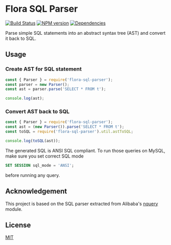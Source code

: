 # Flora SQL Parser

[![Build Status](https://travis-ci.org/godmodelabs/flora-sql-parser.svg?branch=master)](https://travis-ci.org/godmodelabs/flora-sql-parser)
[![NPM version](https://badge.fury.io/js/flora-sql-parser.svg)](https://www.npmjs.com/package/flora-sql-parser)
[![Dependencies](https://img.shields.io/david/godmodelabs/flora-sql-parser.svg)](https://david-dm.org/godmodelabs/flora-sql-parser)

Parse simple SQL statements into an abstract syntax tree (AST) and convert it back to SQL.

## Usage

### Create AST for SQL statement

```javascript
const { Parser } = require('flora-sql-parser');
const parser = new Parser();
const ast = parser.parse('SELECT * FROM t');

console.log(ast);
```

### Convert AST back to SQL

```javascript
const { Parser } = require('flora-sql-parser');
const ast = (new Parser()).parse('SELECT * FROM t');
const toSQL = require('flora-sql-parser').util.astToSQL;

console.log(toSQL(ast));
```

The generated SQL is ANSI SQL compliant. To run those queries on MySQL, make sure you set correct SQL mode

```sql
SET SESSION sql_mode = 'ANSI';
```

before running any query.

## Acknowledgement

This project is based on the SQL parser extracted from Alibaba's [nquery](https://github.com/alibaba/nquery) module.  

## License

[MIT](LICENSE)
